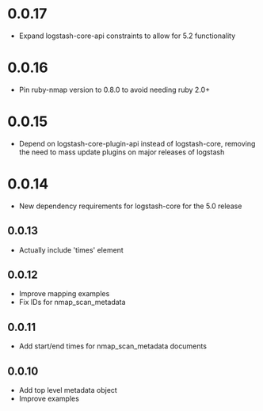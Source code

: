 # 0.0.17
  - Expand logstash-core-api constraints to allow for 5.2 functionality
# 0.0.16
  - Pin ruby-nmap version to 0.8.0 to avoid needing ruby 2.0+
# 0.0.15
  - Depend on logstash-core-plugin-api instead of logstash-core, removing the need to mass update plugins on major releases of logstash
# 0.0.14
  - New dependency requirements for logstash-core for the 5.0 release
## 0.0.13
  - Actually include 'times' element
## 0.0.12
  - Improve mapping examples
  - Fix IDs for nmap_scan_metadata
## 0.0.11
  - Add start/end times for nmap_scan_metadata documents
## 0.0.10
  - Add top level metadata object
  - Improve examples
